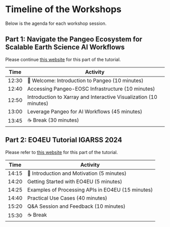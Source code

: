 # Timeline of the Workshops

Below is the agenda for each workshop session.

## Part 1: Navigate the Pangeo Ecosystem for Scalable Earth Science AI Workflows

Please continue [this website](https://pangeo-data.github.io/pangeo-igarss2024/agenda.html) for this part of the tutorial.

| Time   | Activity                                      |
| ------ | --------------------------------------------- |
| 12:30  | 👋 Welcome: Introduction to Pangeo (10 minutes)       |
| 12:40  | Accessing Pangeo-EOSC Infrastructure (10 minutes) |
| 12:50  | Introduction to Xarray and Interactive Visualization (10 minutes) |
| 13:00  | Leverage Pangeo for AI Workflows (45 minutes)  |
| 13:45  | ☕️ Break (30 minutes)                          |

## Part 2: EO4EU Tutorial IGARSS 2024

Please refer to [this website](https://albughdadim.github.io/igarss2024-eo4eu/eo4eu_intro.html) for this part of the tutorial.

| Time   | Activity                                      |
| ------ | --------------------------------------------- |
| 14:15  | 👋 Introduction and Motivation (5 minutes)     |
| 14:20  | Getting Started with EO4EU (5 minutes)        |
| 14:25  | Examples of Processing APIs in EO4EU (15 minutes) |
| 14:40  | Practical Use Cases (40 minutes)              |
| 15:20  | Q&A Session and Feedback (10 minutes)         |
| 15:30  | ☕️ Break                                       |
